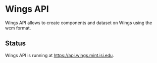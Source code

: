 # Wings API

Wings API allows to create components and dataset on Wings using the wcm format.

## Status

Wings API is running at <https://api.wings.mint.isi.edu>.
